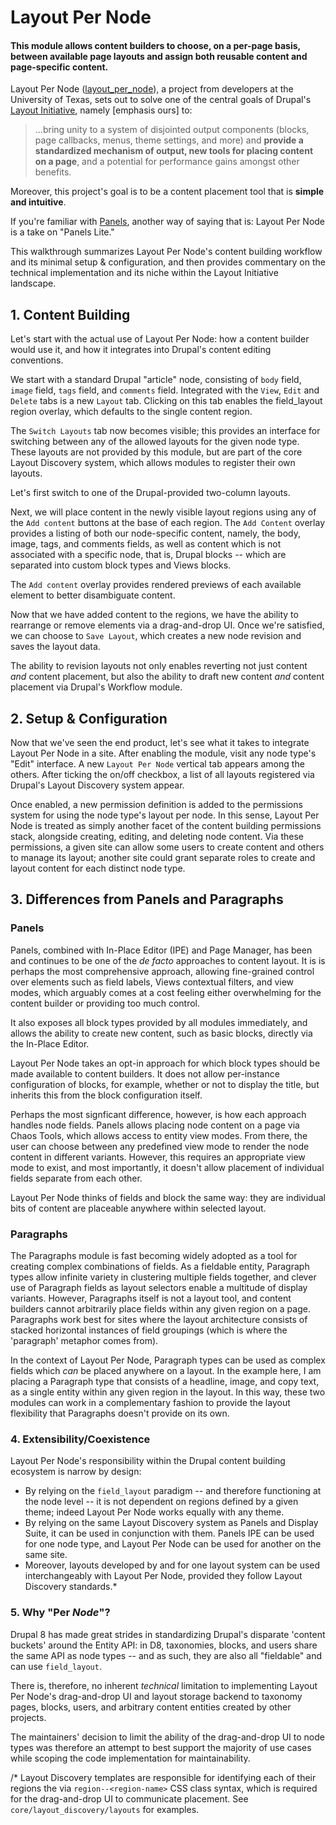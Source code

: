 # Layout Per Node
#### This module allows content builders to choose, on a per-page basis, between available page layouts and assign both reusable content and page-specific content.


Layout Per Node ([layout_per_node](https://www.drupal.org/project/layout_per_node)), a project from developers at the University of Texas, sets out to solve one of the central goals of Drupal's [Layout Initiative](https://groups.drupal.org/scotch), namely [emphasis ours] to:

> ...bring unity to a system of disjointed output components (blocks, page callbacks, menus, theme settings, and more) and **provide a standardized mechanism of output, new tools for placing content on a page**, and a potential for performance gains amongst other benefits.

Moreover, this project's goal is to be a content placement tool that is **simple and intuitive**.

If you're familiar with [Panels](https://www.drupal.org/project/panels), another way of saying that is: Layout Per Node is a take on "Panels Lite."

This walkthrough summarizes Layout Per Node's content building workflow and its minimal setup & configuration, and then provides commentary on the technical implementation and its niche within the Layout Initiative landscape.

## 1. Content Building
Let's start with the actual use of Layout Per Node: how a content builder would use it, and how it integrates into Drupal's content editing conventions.

We start with a standard Drupal "article" node, consisting of `body` field, `image` field, `tags` field, and `comments` field. Integrated with the `View`, `Edit` and `Delete` tabs is a new `Layout` tab. Clicking on this tab enables the field_layout region overlay, which defaults to the single content region.

The `Switch Layouts` tab now becomes visible; this provides an interface for switching between any of the allowed layouts for the given node type. These layouts are not provided by this module, but are part of the core Layout Discovery system, which allows modules to register their own layouts.

Let's first switch to one of the Drupal-provided two-column layouts.

Next, we will place content in the newly visible layout regions using any of the `Add content` buttons at the base of each region. The `Add Content` overlay provides a listing of both our node-specific content, namely, the body, image, tags, and comments fields, as well as content which is not associated with a specific node, that is, Drupal blocks -- which are separated into custom block types and Views blocks.

The `Add content` overlay provides rendered previews of each available element to better disambiguate content.

Now that we have added content to the regions, we have the ability to rearrange or remove elements via a drag-and-drop UI. Once we're satisfied, we can choose to `Save Layout`, which creates a new node revision and saves the layout data.

The ability to revision layouts not only enables reverting not just content *and* content placement, but also the ability to draft new content *and* content placement via Drupal's Workflow module.

## 2. Setup & Configuration
Now that we've seen the end product, let's see what it takes to integrate Layout Per Node in a site. After enabling the module, visit any node type's "Edit" interface. A new `Layout Per Node` vertical tab appears among the others. After ticking the on/off checkbox, a list of all layouts registered via Drupal's Layout Discovery system appear.

Once enabled, a new permission definition is added to the permissions system for using the node type's layout per node. In this sense, Layout Per Node is treated as simply another facet of the content building permissions stack, alongside creating, editing, and deleting node content. Via these permissions, a given site can allow some users to create content and others to manage its layout; another site could grant separate roles to create and layout content for each distinct node type.

## 3. Differences from Panels and Paragraphs

### Panels
Panels, combined with In-Place Editor (IPE) and Page Manager, has been and continues to be one of the *de facto* approaches to content layout. It is is perhaps the most comprehensive approach, allowing fine-grained control over elements such as field labels, Views contextual filters, and view modes, which arguably comes at a cost feeling either overwhelming for the content builder or providing too much control.

It also exposes all block types provided by all modules immediately, and allows
the ability to create new content, such as basic blocks, directly via the In-Place Editor.

Layout Per Node takes an opt-in approach for which block types should be made available to content builders. It does not allow per-instance configuration of blocks, for example, whether or not to display the title, but inherits this from
the block configuration itself.

Perhaps the most signficant difference, however, is how each approach handles
node fields. Panels allows placing node content on a page via Chaos Tools, which
allows access to entity view modes. From there, the user can choose between any
predefined view mode to render the node content in different variants. However,
this requires an appropriate view mode to exist, and most importantly,
it doesn't allow placement of individual fields separate from each other.

Layout Per Node thinks of fields and block the same way: they are individual
bits of content are placeable anywhere within selected layout.

### Paragraphs
The Paragraphs module is fast becoming widely adopted as a tool for creating
complex combinations of fields. As a fieldable entity, Paragraph types allow
infinite variety in clustering multiple fields together, and clever use of
Paragraph fields as layout selectors enable a multitude of display variants.
However, Paragraphs itself is not a layout tool, and content builders cannot
arbitrarily place fields within any given region on a page. Paragraphs work best
for sites where the layout architecture consists of stacked horizontal instances
of field groupings (which is where the 'paragraph' metaphor comes from).

In the context of Layout Per Node, Paragraph types can be used as complex fields
which *can* be placed anywhere on a layout. In the example here, I am placing a
Paragraph type that consists of a headline, image, and copy text, as a single
entity within any given region in the layout. In this way, these two modules
can work in a complementary fashion to provide the layout flexibility that
Paragraphs doesn't provide on its own.

### 4. Extensibility/Coexistence
Layout Per Node's responsibility within the Drupal content building ecosystem is narrow by design:
- By relying on the `field_layout` paradigm -- and therefore functioning at the node level -- it is not dependent on regions defined by a given theme; indeed Layout Per Node works equally with any theme.
- By relying on the same Layout Discovery system as Panels and Display Suite, it can be used in conjunction with them. Panels IPE can be used for one node type, and Layout Per Node can be used for another on the same site.
- Moreover, layouts developed by and for one layout system can be used interchangeably with Layout Per Node, provided they follow Layout Discovery standards.*

### 5. Why "Per *Node*"?
Drupal 8 has made great strides in standardizing Drupal's disparate 'content buckets' around the Entity API: in D8, taxonomies, blocks, and users share the same API as node types -- and as such, they are also all "fieldable" and can use `field_layout`.

There is, therefore, no inherent *technical* limitation to implementing Layout Per Node's drag-and-drop UI and layout storage backend to taxonomy pages, blocks, users, and arbitrary content entities created by other projects.

The maintainers' decision to limit the ability of the drag-and-drop UI to node types was therefore an attempt to best support the majority of use cases while scoping the code implementation for maintainability.

/* Layout Discovery templates are responsible for identifying each of their regions the via `region--<region-name>` CSS class syntax, which is required for the drag-and-drop UI to communicate placement. See `core/layout_discovery/layouts` for examples.
